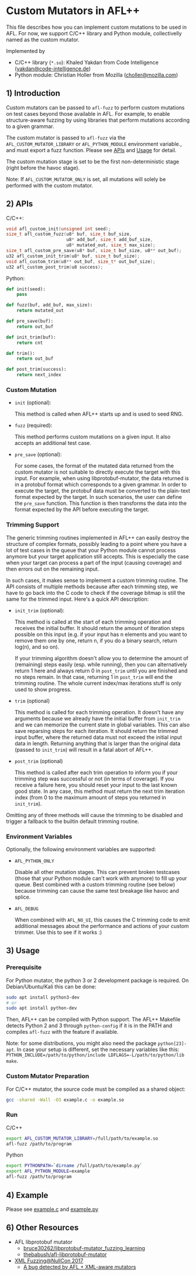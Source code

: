 # Custom Mutators in AFL++

This file describes how you can implement custom mutations to be used in AFL.
For now, we support C/C++ library and Python module, collectivelly named as the
custom mutator.

Implemented by
- C/C++ library (`*.so`): Khaled Yakdan from Code Intelligence (<yakdan@code-intelligence.de>)
- Python module: Christian Holler from Mozilla (<choller@mozilla.com>)

## 1) Introduction

Custom mutators can be passed to `afl-fuzz` to perform custom mutations on test
cases beyond those available in AFL. For example, to enable structure-aware
fuzzing by using libraries that perform mutations according to a given grammar.

The custom mutator is passed to `afl-fuzz` via the `AFL_CUSTOM_MUTATOR_LIBRARY`
or `AFL_PYTHON_MODULE` environment variable., and must export a fuzz function.
Please see [APIs](#2-apis) and [Usage](#3-usage) for detail.

The custom mutation stage is set to be the first non-deterministic stage (right before the havoc stage).

Note: If `AFL_CUSTOM_MUTATOR_ONLY` is set, all mutations will solely be
performed with the custom mutator.

## 2) APIs

C/C++:
```c
void afl_custom_init(unsigned int seed);
size_t afl_custom_fuzz(u8* buf, size_t buf_size,
                       u8* add_buf, size_t add_buf_size,
                       u8* mutated_out, size_t max_size);
size_t afl_custom_pre_save(u8* buf, size_t buf_size, u8** out_buf);
u32 afl_custom_init_trim(u8* buf, size_t buf_size);
void afl_custom_trim(u8** out_buf, size_t* out_buf_size);
u32 afl_custom_post_trim(u8 success);
```

Python:
```python
def init(seed):
    pass

def fuzz(buf, add_buf, max_size):
    return mutated_out

def pre_save(buf):
    return out_buf

def init_trim(buf):
    return cnt

def trim():
    return out_buf

def post_trim(success):
    return next_index
```

### Custom Mutation

- `init` (optional):

    This method is called when AFL++ starts up and is used to seed RNG.

- `fuzz` (required):

    This method performs custom mutations on a given input. It also accepts an
    additional test case.

- `pre_save` (optional):

    For some cases, the format of the mutated data returned from the custom
    mutator is not suitable to directly execute the target with this input.
    For example, when using libprotobuf-mutator, the data returned is in a
    protobuf format which corresponds to a given grammar. In order to execute
    the target, the protobuf data must be converted to the plain-text format expected by the target. In such scenarios, the user can define the
    `pre_save` function. This function is then transforms the data into the
    format expected by the API before executing the target.


### Trimming Support

The generic trimming routines implemented in AFL++ can easily destroy the
structure of complex formats, possibly leading to a point where you have a lot
of test cases in the queue that your Python module cannot process anymore but
your target application still accepts. This is especially the case when your
target can process a part of the input (causing coverage) and then errors out
on the remaining input.

In such cases, it makes sense to implement a custom trimming routine. The API
consists of multiple methods because after each trimming step, we have to go
back into the C code to check if the coverage bitmap is still the same for the
trimmed input. Here's a quick API description:

- `init_trim` (optional):

    This method is called at the start of each trimming operation and receives
    the initial buffer. It should return the amount of iteration steps possible
    on this input (e.g. if your input has n elements and you want to remove them
    one by one, return n, if you do a binary search, return log(n), and so on).

    If your trimming algorithm doesn't allow you to determine the amount of
    (remaining) steps easily (esp. while running), then you can alternatively
    return 1 here and always return 0 in `post_trim` until you are finished and
    no steps remain. In that case, returning 1 in `post_trim` will end the
    trimming routine. The whole current index/max iterations stuff is only used
    to show progress.

- `trim` (optional)

    This method is called for each trimming operation. It doesn't have any
    arguments because we already have the initial buffer from `init_trim` and we
    can memorize the current state in global variables. This can also save
    reparsing steps for each iteration. It should return the trimmed input
    buffer, where the returned data must not exceed the initial input data in
    length. Returning anything that is larger than the original data (passed to
    `init_trim`) will result in a fatal abort of AFL++.

- `post_trim` (optional)

    This method is called after each trim operation to inform you if your
    trimming step was successful or not (in terms of coverage). If you receive
    a failure here, you should reset your input to the last known good state.
    In any case, this method must return the next trim iteration index (from 0
    to the maximum amount of steps you returned in `init_trim`).

Omitting any of three methods will cause the trimming to be disabled and trigger
a fallback to the builtin default trimming routine.

### Environment Variables

Optionally, the following environment variables are supported:

- `AFL_PYTHON_ONLY`

    Disable all other mutation stages. This can prevent broken testcases
    (those that your Python module can't work with anymore) to fill up your
    queue. Best combined with a custom trimming routine (see below) because
    trimming can cause the same test breakage like havoc and splice.

- `AFL_DEBUG`

    When combined with `AFL_NO_UI`, this causes the C trimming code to emit additional messages about the performance and actions of your custom trimmer. Use this to see if it works :)

## 3) Usage

### Prerequisite

For Python mutator, the python 3 or 2 development package is required. On
Debian/Ubuntu/Kali this can be done:

```bash
sudo apt install python3-dev
# or
sudo apt install python-dev
```

Then, AFL++ can be compiled with Python support. The AFL++ Makefile detects
Python 2 and 3 through `python-config` if it is in the PATH and compiles
`afl-fuzz` with the feature if available.

Note: for some distributions, you might also need the package `python[23]-apt`.
In case your setup is different, set the necessary variables like this:
`PYTHON_INCLUDE=/path/to/python/include LDFLAGS=-L/path/to/python/lib make`.

### Custom Mutator Preparation

For C/C++ mutator, the source code must be compiled as a shared object:
```bash
gcc -shared -Wall -O3 example.c -o example.so
```

### Run

C/C++
```bash
export AFL_CUSTOM_MUTATOR_LIBRARY=/full/path/to/example.so
afl-fuzz /path/to/program
```

Python
```bash
export PYTHONPATH=`dirname /full/path/to/example.py`
export AFL_PYTHON_MODULE=example
afl-fuzz /path/to/program
```

## 4) Example

Please see [example.c](../examples/custom_mutators/example.c) and
[example.py](../examples/custom_mutators/example.py)

## 6) Other Resources

- AFL libprotobuf mutator
    - [bruce30262/libprotobuf-mutator_fuzzing_learning](https://github.com/bruce30262/libprotobuf-mutator_fuzzing_learning/tree/master/4_libprotobuf_aflpp_custom_mutator)
    - [thebabush/afl-libprotobuf-mutator](https://github.com/thebabush/afl-libprotobuf-mutator)
- [XML Fuzzing@NullCon 2017](https://www.agarri.fr/docs/XML_Fuzzing-NullCon2017-PUBLIC.pdf)
    - [A bug detected by AFL + XML-aware mutators](https://bugs.chromium.org/p/chromium/issues/detail?id=930663)
